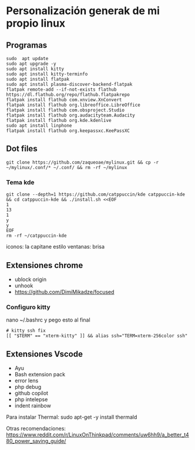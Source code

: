 # Personalización generak de mi propio linux

## Programas
```
sudo  apt update
sudo apt upgrade -y
sudo apt install kitty
sudo apt install kitty-terminfo
sudo apt install flatpak
sudo apt install plasma-discover-backend-flatpak
flatpak remote-add --if-not-exists flathub https://dl.flathub.org/repo/flathub.flatpakrepo
flatpak install flathub com.xnview.XnConvert
flatpak install flathub org.libreoffice.LibreOffice
flatpak install flathub com.obsproject.Studio
flatpak install flathub org.audacityteam.Audacity
flatpak install flathub org.kde.kdenlive
sudo apt install linphone
flatpak install flathub org.keepassxc.KeePassXC
```
## Dot files
```
git clone https://github.com/zaqueoae/mylinux.git && cp -r ~/mylinux/.conf/* ~/.conf/ && rm -rf ~/mylinux
```

### Tema kde
```
git clone --depth=1 https://github.com/catppuccin/kde catppuccin-kde && cd catppuccin-kde && ./install.sh <<EOF
1
13
1
y
y
EOF
rm -rf ~/catppuccin-kde
```

iconos: la capitane
estilo ventanas: brisa


## Extensiones chrome
- ublock origin
- unhook
- https://github.com/DimiMikadze/focused


### Configuro kitty
nano ~/.bashrc
y pego esto al final
```
# kitty ssh fix
[[ "$TERM" == "xterm-kitty" ]] && alias ssh="TERM=xterm-256color ssh"
```

## Extensiones Vscode
- Ayu
- Bash extension pack
- error lens
- php debug
- github copilot
- php intelepse
- indent rainbow

Para instalar Thermal: sudo apt-get -y install thermald


Otras recomendaciones: https://www.reddit.com/r/LinuxOnThinkpad/comments/uw6hh9/a_better_t480_power_saving_guide/
